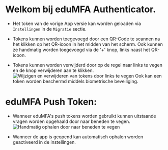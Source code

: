 # Welkom bij eduMFA Authenticator.

+ Het token van de vorige App versie kan worden geloaden via `Instellingen` in de `Migratie` sectie.

+ Tokens kunnen worden toegevoegd door een QR-Code te scannen na het klikken op het QR-icoon in het midden van het scherm.
  Ook kunnen ze handmatig worden toegevoegd via de '+' knop, links naast het QR-icoon.

+ Tokens kunnen worden verwijderd door op de regel naar links te vegen en de knop verwijderen aan te klikken.
  ![Wijzigen en verwijderen van tokens door links te vegen](resource:res/gif/help_delete_rename.gif)
  Ook kan een token worden beschermd middels biometrische beveiliging.


# eduMFA Push Token:

+ Wanneer eduMFA's push tokens worden gebruikt kunnen uitstaande vragen worden opgehaald door naar beneden te vegen.
  ![Handmatig ophalen door naar beneden te vegen](resource:res/gif/help_manual_poll.gif)

+ Wanneer de app is geopend kan automatisch ophalen worden geactiveerd in de instellingen.
